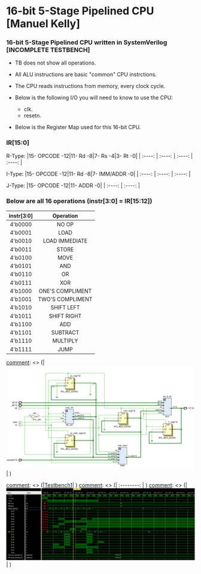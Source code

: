 # 16-bit 5-Stage Pipelined CPU [Manuel Kelly]

### 16-bit 5-Stage Pipelined CPU written in SystemVerilog [INCOMPLETE TESTBENCH]
* TB does not show all operations.
* All ALU instructions are basic "common" CPU instrctions.
* The CPU reads instructions from memory, every clock cycle.
* Below is the following I/O you will need to know to use the CPU:
  * clk.
  * resetn.

* Below is the Register Map used for this 16-bit CPU.

### IR[15:0]
R-Type: 
|15-  OPCODE  -12|11-  Rd  -8|7-  Rs  -4|3-  Rt  -0|
| :----: | :----: | :----: | :----: |
        
I-Type: 
|15-  OPCODE  -12|11-  Rd  -8|7- IMM/ADDR  -0|
| :----: | :----: | :----: |

J-Type: 
|15-  OPCODE  -12|11-  ADDR  -0|
| :----: | :----: |


### Below are all 16 operations (instr[3:0] = IR[15:12])

|instr[3:0]|Operation|
| :--------: | :----------: |
| 4'b0000 | NO OP |
| 4'b0001 | LOAD |
| 4'b0010 | LOAD IMMEDIATE |
| 4'b0011 | STORE |
| 4'b0100 | MOVE |
| 4'b0101 | AND |
| 4'b0110 | OR |
| 4'b0111 | XOR |
| 4'b1000 | ONE'S COMPLIMENT |
| 4'b1001 | TWO'S COMPLIMENT |
| 4'b1010 | SHIFT LEFT |
| 4'b1011 | SHIFT RIGHT |
| 4'b1100 | ADD |
| 4'b1101 | SUBTRACT |
| 4'b1110 | MULTIPLY |
| 4'b1111 | JUMP |

[comment]: <> (UPDATE ALL OF THIS LATER)

[comment]: <> (|RTL Design| )
[comment]: <> (| :--------: | )
[comment]: <> (|![RTL Design](https://github.com/mankelly/VerilogProjects/blob/1040136a56196a6bf64ee55356eb4fdfa4786470/8-bit%20CPU/images/RTL_Design.PNG)| )

[comment]: <> (|[Testbench1](https://github.com/mankelly/VerilogProjects/blob/master/8-bit%20CPU/cpu_tb.sv)| )
[comment]: <> (| :--------: | )
[comment]: <> (|![TB1](https://github.com/mankelly/VerilogProjects/blob/a88aa6bab3003fe54ee7b314b9484a62cb4bf4c4/8-bit%20CPU/images/tb1.PNG)| )
